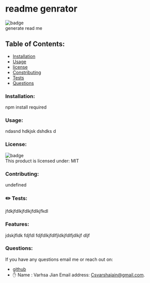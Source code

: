 # readme genrator
  ![badge](https://img.shields.io/badge/license-MIT-brightgreen)<br />
  generate read me
  ## Table of Contents:
  * [Installation](#installation)
  * [Usage](#usage)
  * [license](#license)
  * [Constributing](#contributor)
  * [Tests](#test)
  * [Questions](#questions)
  ### Installation:
  npm install required
  ### Usage:
  ndasnd hdkjsk dshdks d
  ### License:
  ![badge](https://img.shields.io/badge/license-MIT-brightgreen)<br />
  This product is licensed under:
  MIT
  ### Contributing:
  undefined
  ### ✏️ Tests:
  jfdkjfdlkjfdlkjfdlkjfkdl 
  ### Features:
  jdskjfldk fdjfdl fdjfdlkjfdlfjldkjfdlfjdlkjf dljf
  ### Questions:
  If you have any questions email me or reach out on:
   * [github](https://github.com/vjain83)
   * ✋ Name : Varhsa Jian Email address: Csvarshajain@gmail.com.
   

      